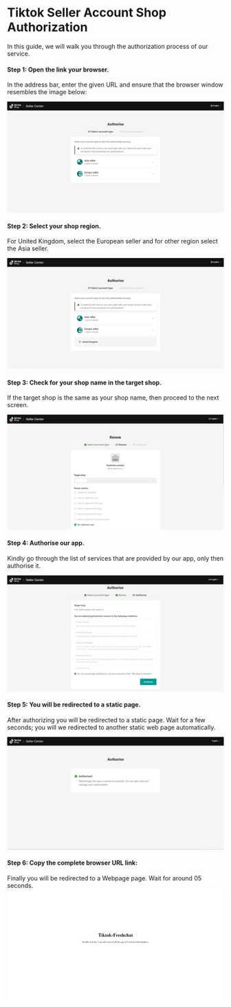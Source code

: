  # Tiktok Seller Account Shop Authorization

In this guide, we will walk you through the authorization process of our service.

#### Step 1: Open the link your browser.

In the address bar, enter the given URL and ensure that the browser window resembles the image below:

<img src="./tiktok_seller_authorize_images/1-select_account_type.png" alt="select_account_type">

#### Step 2: Select your shop region. 

For United Kingdom, select the European seller and for other region select the Asia seller.

<img src="./tiktok_seller_authorize_images/2-select_region.png" alt="select_region">

#### Step 3: Check for your shop name in the target shop.

If the target shop is the same as your shop name, then proceed to the next screen.

<img src="./tiktok_seller_authorize_images/3-renew_screen.png" alt="renew_screen">

#### Step 4: Authorise our app.

Kindly go through the list of services that are provided by our app, only then authorise it.

<img src="./tiktok_seller_authorize_images/4-authorise_screen.png" alt="authorise_screen">

#### Step 5: You will be redirected to a static page.

After authorizing you will be redirected to a static page. Wait for a few seconds; you will we redirected to another static web page automatically.

<img src="./tiktok_seller_authorize_images/5-static_redirect_authorze_screen.png" alt="static_redirect_authorze_screen">

#### Step 6: Copy the complete browser URL link:

Finally you will be redirected to a Webpage page. Wait for around 05 seconds.
<img src="./tiktok_seller_authorize_images/6-final_screen.png" alt="final_screen">